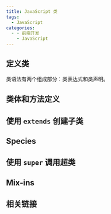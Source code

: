 ```yaml
---
title: JavaScript 类
tags:
  - JavaScript
categories:
  - - 前端开发
    - JavaScript
---
```


## 定义类

类语法有两个组成部分：类表达式和类声明。

## 类体和方法定义

## 使用 `extends` 创建子类

## Species

## 使用 `super` 调用超类

## Mix-ins

## 相关链接
